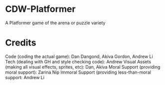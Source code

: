 CDW-Platformer
==============

A Platformer game of the arena or puzzle variety

Credits
==============

Code (coding the actual game): Dan Dangond, Akiva Gordon, Andrew Li
Tech (dealing with GH and style checking code): Andrew
Visual Assets (making all visual effects, sprites, etc): Dan, Akiva
Moral Support (providing moral support): Zarina Nip
Immoral Support (providing less-than-moral support: Andrew Li
